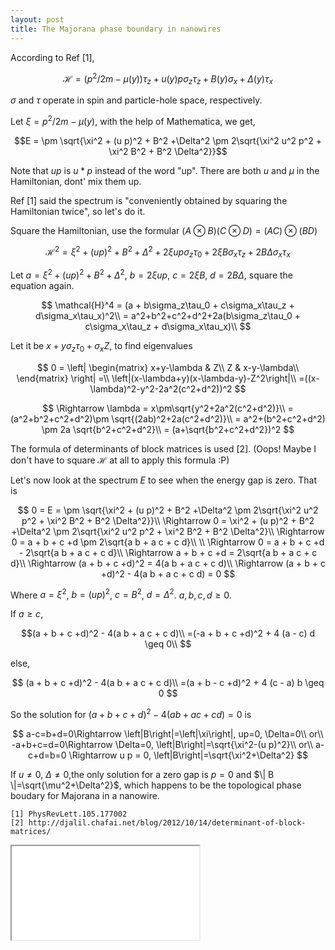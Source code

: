 ```yaml
---
layout: post
title: The Majorana phase boundary in nanowires
---
```


According to Ref [1], 

$$\mathcal{H}=(p^2/2m-\mu(y))\tau_z + u(y) p \sigma_z \tau_z + B(y) \sigma_x + \Delta(y) \tau_x$$

$\sigma$ and $\tau$  operate in spin and particle-hole space, respectively.

Let $\xi = p^2/2m-\mu(y)$, with the help of Mathematica, we get,

$$E = \pm \sqrt{\xi^2 + (u p)^2 + B^2 +\Delta^2 \pm 2\sqrt{\xi^2 u^2 p^2 + \xi^2 B^2 + B^2 \Delta^2}}$$

Note that $up$ is $u*p$ instead of the word "up". There are both $u$ and $\mu$ in the Hamiltonian, dont' mix them up.

Ref [1] said the spectrum is "conveniently obtained by squaring the Hamiltonian twice", so let's do it. 

Square the Hamiltonian, use the formular $(A \otimes B)(C \otimes D)=(AC)\otimes(BD)$

$$\mathcal{H}^2 = \xi^2 + (u p)^2 + B^2 +\Delta^2 + 2\xi u p\sigma_z\tau_0 + 2\xi B \sigma_x\tau_z + 2 B \Delta \sigma_x\tau_x$$

Let $a = \xi^2 + (u p)^2 + B^2 +\Delta^2$, $b = 2\xi u p$, $c = 2\xi B$, $d = 2 B \Delta$, square the equation again.

$$
\mathcal{H}^4 
= (a + b\sigma_z\tau_0 + c\sigma_x\tau_z + d\sigma_x\tau_x)^2\\
= a^2+b^2+c^2+d^2+2a(b\sigma_z\tau_0 + c\sigma_x\tau_z + d\sigma_x\tau_x)\\
$$

Let it be $x+y\sigma_z \tau_0+\sigma_x Z$, to find eigenvalues

$$
0 = 
\left|
\begin{matrix} 
x+y-\lambda & Z\\
Z & x-y-\lambda\\
\end{matrix}
\right|
=\\
\left|(x-\lambda+y)(x-\lambda-y)-Z^2\right|\\
=((x-\lambda)^2-y^2-2a^2(c^2+d^2))^2
$$

$$
\Rightarrow \lambda = x\pm\sqrt{y^2+2a^2(c^2+d^2)}\\
= (a^2+b^2+c^2+d^2)\pm \sqrt{(2ab)^2+2a(c^2+d^2)}\\
= a^2+(b^2+c^2+d^2) \pm 2a \sqrt{b^2+c^2+d^2}\\
= (a+\sqrt{b^2+c^2+d^2})^2
$$

The formula of determinants of block matrices is used [2]. (Oops! Maybe I don't have to square $\mathcal{H}$ at all to apply this formula :P)

Let's now look at the spectrum $E$ to see when the energy gap is zero. That is

$$
0 = E = \pm \sqrt{\xi^2 + (u p)^2 + B^2 +\Delta^2 \pm 2\sqrt{\xi^2 u^2 p^2 + \xi^2 B^2 + B^2 \Delta^2}}\\
\Rightarrow
0 = \xi^2 + (u p)^2 + B^2 +\Delta^2 \pm 2\sqrt{\xi^2 u^2 p^2 + \xi^2 B^2 + B^2 \Delta^2}\\
\Rightarrow
0 = a + b + c +d \pm 2\sqrt{a b + a c + c d}\\
\\
\Rightarrow
0 = a + b + c +d - 2\sqrt{a b + a c + c d}\\
\Rightarrow
a + b + c +d = 2\sqrt{a b + a c + c d}\\
\Rightarrow
(a + b + c +d)^2 = 4(a b + a c + c d)\\
\Rightarrow
(a + b + c +d)^2 - 4(a b + a c + c d) = 0
$$

Where $a=\xi^2$, $b=(u p)^2$, $c = B^2$, $d=\Delta^2$. $a,b,c,d \geq 0$.

If $a \geq c$, 

$$(a + b + c +d)^2 - 4(a b + a c + c d)\\
=(-a + b + c +d)^2 + 4 (a - c) d \geq 0\\
$$

else,

$$
(a + b + c +d)^2 - 4(a b + a c + c d)\\
=(a + b - c +d)^2 + 4 (c - a) b \geq 0
$$

So the solution for $(a + b + c +d)^2 - 4(a b + a c + c d) = 0$ is 

$$
a-c=b+d=0\Rightarrow \left|B\right|=\left|\xi\right|, up=0, \Delta=0\\
or\\
-a+b+c=d=0\Rightarrow \Delta=0, \left|B\right|=\sqrt{\xi^2-(u p)^2}\\
or\\
a-c+d=b=0 \Rightarrow u p = 0, \left|B\right|=\sqrt{\xi^2+\Delta^2}
$$

If $u \neq 0$, $\Delta \neq 0$,the only solution for a zero gap is $p = 0$ and $\| B \|=\sqrt{\mu^2+\Delta^2}$, which happens to be the topological phase boudary for Majorana in a nanowire.

```
[1] PhysRevLett.105.177002
[2] http://djalil.chafai.net/blog/2012/10/14/determinant-of-block-matrices/
```
<iframe src="/images/MB phase boundary.html" title="MB phase boundary"></iframe>

